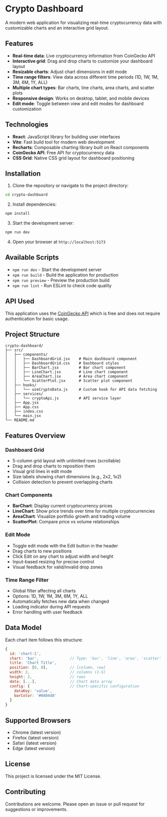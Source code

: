 # Crypto Dashboard

A modern web application for visualizing real-time cryptocurrency data with customizable charts and an interactive grid layout.

## Features

- **Real-time data**: Live cryptocurrency information from CoinGecko API
- **Interactive grid**: Drag and drop charts to customize your dashboard layout
- **Resizable charts**: Adjust chart dimensions in edit mode
- **Time range filters**: View data across different time periods (1D, 1W, 1M, 3M, 6M, 1Y, ALL)
- **Multiple chart types**: Bar charts, line charts, area charts, and scatter plots
- **Responsive design**: Works on desktop, tablet, and mobile devices
- **Edit mode**: Toggle between view and edit modes for dashboard customization

## Technologies

- **React**: JavaScript library for building user interfaces
- **Vite**: Fast build tool for modern web development
- **Recharts**: Composable charting library built on React components
- **CoinGecko API**: Free API for cryptocurrency data
- **CSS Grid**: Native CSS grid layout for dashboard positioning

## Installation

1. Clone the repository or navigate to the project directory:
```bash
cd crypto-dashboard
```

2. Install dependencies:
```bash
npm install
```

3. Start the development server:
```bash
npm run dev
```

4. Open your browser at `http://localhost:5173`

## Available Scripts

- `npm run dev` - Start the development server
- `npm run build` - Build the application for production
- `npm run preview` - Preview the production build
- `npm run lint` - Run ESLint to check code quality

## API Used

This application uses the [CoinGecko API](https://www.coingecko.com/en/api) which is free and does not require authentication for basic usage.

## Project Structure

```
crypto-dashboard/
├── src/
│   ├── components/
│   │   ├── DashboardGrid.jsx    # Main dashboard component
│   │   ├── DashboardGrid.css    # Dashboard styles
│   │   ├── BarChart.jsx         # Bar chart component
│   │   ├── LineChart.jsx        # Line chart component
│   │   ├── AreaChart.jsx        # Area chart component
│   │   └── ScatterPlot.jsx      # Scatter plot component
│   ├── hooks/
│   │   └── useCryptoData.js     # Custom hook for API data fetching
│   ├── services/
│   │   └── cryptoApi.js         # API service layer
│   ├── App.jsx
│   ├── App.css
│   ├── index.css
│   └── main.jsx
└── README.md
```

## Features Overview

### Dashboard Grid
- 5-column grid layout with unlimited rows (scrollable)
- Drag and drop charts to reposition them
- Visual grid lines in edit mode
- Size labels showing chart dimensions (e.g., 2x2, 1x2)
- Collision detection to prevent overlapping charts

### Chart Components
- **BarChart**: Display current cryptocurrency prices
- **LineChart**: Show price trends over time for multiple cryptocurrencies
- **AreaChart**: Visualize portfolio growth and trading volume
- **ScatterPlot**: Compare price vs volume relationships

### Edit Mode
- Toggle edit mode with the Edit button in the header
- Drag charts to new positions
- Click Edit on any chart to adjust width and height
- Input-based resizing for precise control
- Visual feedback for valid/invalid drop zones

### Time Range Filter
- Global filter affecting all charts
- Options: 1D, 1W, 1M, 3M, 6M, 1Y, ALL
- Automatically fetches new data when changed
- Loading indicator during API requests
- Error handling with user feedback

## Data Model

Each chart item follows this structure:

```javascript
{
  id: 'chart-1',
  chart: 'bar',              // Type: 'bar', 'line', 'area', 'scatter'
  title: 'Chart Title',
  position: [0, 0],          // [column, row]
  width: 2,                  // columns (1-5)
  height: 2,                 // rows
  data: [...],               // Chart data array
  config: {                  // Chart-specific configuration
    dataKey: 'value',
    barColor: '#8884d8'
  }
}
```

## Supported Browsers

- Chrome (latest version)
- Firefox (latest version)
- Safari (latest version)
- Edge (latest version)

## License

This project is licensed under the MIT License.

## Contributing

Contributions are welcome. Please open an issue or pull request for suggestions or improvements.
